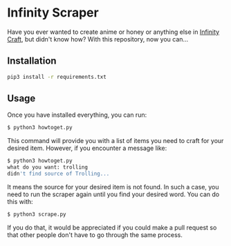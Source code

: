 # Infinity Scraper

Have you ever wanted to create anime or honey or anything else in [Infinity Craft](https://neal.fun/infinite-craft/), but didn't know how? With this repository, now you can...

## Installation

```bash
pip3 install -r requirements.txt
```

## Usage

Once you have installed everything, you can run:

```bash
$ python3 howtoget.py
```

This command will provide you with a list of items you need to craft for your desired item. However, if you encounter a message like:

```bash
$ python3 howtoget.py
what do you want: trolling
didn't find source of Trolling...
```

It means the source for your desired item is not found. In such a case, you need to run the scraper again until you find your desired word. You can do this with:

```bash
$ python3 scrape.py
```

If you do that, it would be appreciated if you could make a pull request so that other people don't have to go through the same process.